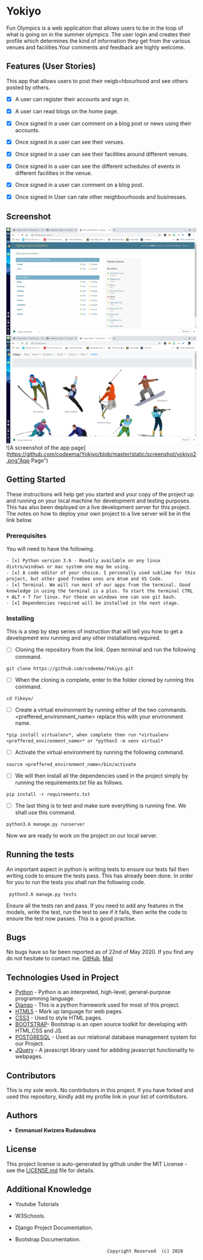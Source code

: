 # Yokiyo
Fun Olympics is a web application that allows users to be in the loop of what is going on in the summer olympics. The user login and creates their profile which determines the kind of information they get from the various venues and faciiities.Your comments and feedback are highly welcome.


## Features (User Stories)
This app that allows users to post their neigb=hbourhood and see others posted by others.

- [x] A user can register their accounts and sign in.
- [x] A user can read blogs on the home page.
- [x] Once signed in a user can comment on a blog post or news using their accounts.
- [x] Once signed in a user can see their venues.
- [x] Once signed in a user can see their facilities around different venues.
- [x] Once signed in a user can see the different schedules of events in different facilities in the venue.
- [x] Once signed in a user can comment on a blog post.

- [x] Once signed in User can rate other neighbourhoods and businesses.

## Screenshot

![A screenshot of the app page](https://github.com/codeema/Yokiyo/blob/master/static/screenshot/yokiyo%20backend.png "App Page")
![A screenshot of the app page](https://github.com/codeema/Yokiyo/blob/master/static/screenshot/yokiyo.png "App Page")
![A screenshot of the app page](https://github.com/codeema/Yokiyo/blob/master/static/screenshot/yokiyo2.png"App Page")

## Getting Started

These instructions will help get you started and your copy of the project up and running on your local machine for development and testing purposes.
This has also been deployed on a live development server for this project. The notes on how to deploy your own project to a live server will be in the link below.

### Prerequisites

You will need to have the following.

```
- [x] Python version 3.6 - Readily available on any linux distro/windows or mac system one may be using.
- [x] A code editor of your choice. I personally used sublime for this project, but other good freebee ones are Atom and VS Code.
- [x] Terminal. We will run most of our apps from the terminal. Good knowledge in using the terminal is a plus. To start the terminal CTRL + ALT + T for linux. For those on windows one can use git bash.
- [x] Dependencies required will be installed in the next stage.
```

### Installing

This is a step by step series of instruction that will tell you how to get a development env running and any other installations required.

- [ ] Cloning the repository from the link. Open terminal and run the following command.
```
git clone https://github.com/codeema/Yokiyo.git
```
- [ ] When the cloning is complete, enter to the folder cloned by running this command.

```
cd Yikoyo/
```
- [ ] Create a virtual environment by running either of the two commands. <preffered_environment_name> replace this with your environment name.
```
*pip install virtualenv*, when complete then run *virtualenv <preffered_environment_name>* or *python3 -m venv virtual*
```
- [ ] Activate the virtual environment by running the following command.
```
source <preffered_environment_name>/bin/activate
```
- [ ] We will then install all the dependencies used in the project simply by running the requirements.txt file as follows.
```
pip install -r requirements.txt
```
- [ ] The last thing is to test and make sure everything is running fine. We shall use this command.
```
python3.6 manage.py runserver
```
Now we are ready to work on the project on our local server.


## Running the tests

An important aspect in python is writing tests to ensure our tests fail then writing code to ensure the tests pass. This has already been done. In order for you to run the tests you shall run the following code.

``` python3.6 manage.py tests```

Ensure all the tests ran and pass. If you need to add any features in the models, write the test, run the test to see if it fails, then write the code to ensure the test now passes. This is a good practise.

## Bugs

No bugs have so far been reported as of 22nd of May 2020. If you find any do not hesitate to contact me.
[GitHub](http://hillarydalie.github.com), [Mail](emacode@yahoo.chr)

## Technologies Used in Project

* [Python](https://www.python.org/) - Python is an interpreted, high-level, general-purpose programming language.
* [Django](https://www.djangoproject.com/) - This is a python framework used for most of this project.
* [HTML5](https://www.w3schools.com/html/html5_intro.asp) - Mark up language for web pages.
* [CSS3](https://www.w3schools.com/css/default.asp) - Used to style HTML pages.
* [BOOTSTRAP](https://getbootstrap.com/)- Bootstrap is an open source toolkit for developing with HTML,CSS and JS.
* [POSTGRESQL](https://www.postgresql.org/) - Used as our relational database management system for our  Project.
* [JQuery](https://www.jquery.com/) - A javascript library used for addding javascript functionality to webpages.

## Contributors

This is my sole work. No contirbutors in this project. If you have forked and used this repository, kindly add my profile link in your list of contributors.

## Authors

* **Emmanuel Kwizera Rudasubwa**


## License

This project license is auto-generated by github under the MIT License - see the [LICENSE.md](LICENSE.md) file for details.

## Additional Knowledge

* Youtube Tutorials
* W3Schools.
* Django Project Documentation.
* Bootstrap Documentation.

										Copyright Reserved  (c) 2020
